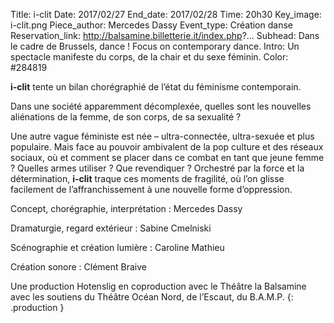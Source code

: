 Title: i-clit
Date: 2017/02/27
End_date: 2017/02/28
Time: 20h30
Key_image: i-clit.png
Piece_author: Mercedes Dassy 
Event_type: Création danse
Reservation_link: http://balsamine.billetterie.it/index.php?...
Subhead: Dans le cadre de Brussels, dance ! Focus on contemporary dance.
Intro: Un spectacle manifeste du corps, de la chair et du sexe féminin.
Color: #284819

**i-clit** tente un bilan chorégraphié de l’état du féminisme contemporain.

Dans une société apparemment décomplexée, quelles sont les nouvelles aliénations de la femme, de son corps, de sa sexualité ?

Une autre vague féministe est née – ultra-connectée, ultra-sexuée et plus populaire. Mais face au pouvoir ambivalent de la pop culture et des réseaux sociaux, où et comment se placer dans ce combat en tant que jeune femme ? Quelles armes utiliser ? Que revendiquer ? Orchestré par la force et la détermination, **i-clit** traque ces moments de fragilité, où l’on glisse facilement de l’affranchissement à une nouvelle forme d’oppression.

Concept, chorégraphie, interprétation
:   Mercedes Dassy

Dramaturgie, regard extérieur
:   Sabine Cmelniski

Scénographie et création lumière
:   Caroline Mathieu

Création sonore
:   Clément Braive

Une production Hotenslig en coproduction avec le Théâtre la Balsamine avec les soutiens du Théâtre Océan Nord, de l’Escaut, du B.A.M.P.
{: .production }
